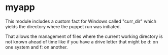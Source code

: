 myapp
=====
This module includes a custom fact for Windows called "curr_dir" which yields the directory where the puppet run was initiated.

That allows the management of files where the current working directory is not known ahead of time like if you have a drive letter that might be d: on one system and f: on another.

